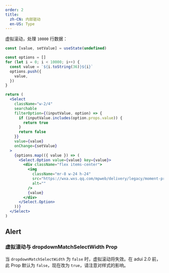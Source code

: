 ```yaml
---
order: 2
title:
  zh-CN: 内部驱动
  en-US: Type
---
```


虚拟滚动，处理 `10000` 行数据：

```jsx
const [value, setValue] = useState(undefined)

const options = []
for (let i = 0; i < 10000; i++) {
  const value = `${i.toString(36)}${i}`
  options.push({
    value,
  })
}

return (
  <Select
    className="w-2/4"
    searchable
    filterOption={(inputValue, option) => {
      if (inputValue.includes(option.props.value)) {
        return true
      }
      return false
    }}
    value={value}
    onChange={setValue}
  >
    {options.map(({ value }) => (
      <Select.Option value={value} key={value}>
        <div className="flex items-center">
          <img
            className="mr-8 w-24 h-24"
            src="https://wxa.wxs.qq.com/mpweb/delivery/legacy/moment-preview/placeholder/vid.png"
            alt=""
          />
          {value}
        </div>
      </Select.Option>
    ))}
  </Select>
)
```

## Alert

### 虚拟滚动与 dropdownMatchSelectWidth Prop

当 `dropdownMatchSelectWidth` 为 `false` 时，虚拟滚动将失效。在 adui 2.0 前，此 Prop 默认为 `false`，现在改为 `true`，请注意对样式的影响。
